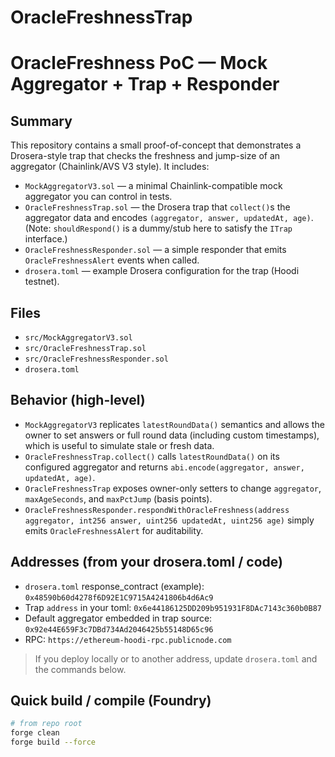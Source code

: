 # OracleFreshnessTrap
# OracleFreshness PoC — Mock Aggregator + Trap + Responder

## Summary
This repository contains a small proof-of-concept that demonstrates a Drosera-style trap that checks the freshness and jump-size of an aggregator (Chainlink/AVS V3 style). It includes:

- `MockAggregatorV3.sol` — a minimal Chainlink-compatible mock aggregator you can control in tests.
- `OracleFreshnessTrap.sol` — the Drosera trap that `collect()`s the aggregator data and encodes `(aggregator, answer, updatedAt, age)`. (Note: `shouldRespond()` is a dummy/stub here to satisfy the `ITrap` interface.)
- `OracleFreshnessResponder.sol` — a simple responder that emits `OracleFreshnessAlert` events when called.
- `drosera.toml` — example Drosera configuration for the trap (Hoodi testnet).

## Files
- `src/MockAggregatorV3.sol`
- `src/OracleFreshnessTrap.sol`
- `src/OracleFreshnessResponder.sol`
- `drosera.toml`

## Behavior (high-level)
- `MockAggregatorV3` replicates `latestRoundData()` semantics and allows the owner to set answers or full round data (including custom timestamps), which is useful to simulate stale or fresh data.
- `OracleFreshnessTrap.collect()` calls `latestRoundData()` on its configured aggregator and returns `abi.encode(aggregator, answer, updatedAt, age)`.
- `OracleFreshnessTrap` exposes owner-only setters to change `aggregator`, `maxAgeSeconds`, and `maxPctJump` (basis points).
- `OracleFreshnessResponder.respondWithOracleFreshness(address aggregator, int256 answer, uint256 updatedAt, uint256 age)` simply emits `OracleFreshnessAlert` for auditability.

## Addresses (from your drosera.toml / code)
- `drosera.toml` response_contract (example): `0x48590b60d4278f6D92E1C9715A4241806b4d6Ac9`
- Trap `address` in your toml: `0x6e44186125DD209b951931F8DAc7143c360b0B87`
- Default aggregator embedded in trap source: `0x92e44E659F3c7DBd734Ad2046425b55148D65c96`
- RPC: `https://ethereum-hoodi-rpc.publicnode.com`

> If you deploy locally or to another address, update `drosera.toml` and the commands below.

## Quick build / compile (Foundry)
```bash
# from repo root
forge clean
forge build --force

